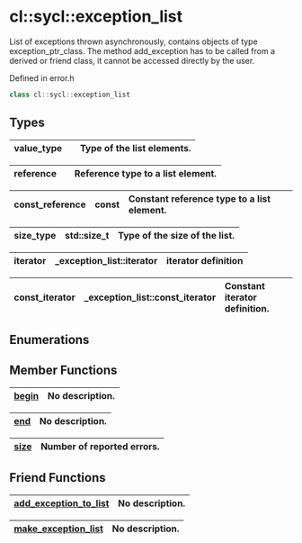 # cl::sycl::exception_list

List of exceptions thrown asynchronously, contains objects of type exception_ptr_class. The method add_exception has to be called from a derived or friend class, it cannot be accessed directly by the user. 

Defined in error.h

```cpp
class cl::sycl::exception_list
```

## Types

| value_type |  | Type of the list elements.  |
| :--- | :--- | :--- |

| reference |  | Reference type to a list element.  |
| :--- | :--- | :--- |

| const_reference | const  | Constant reference type to a list element.  |
| :--- | :--- | :--- |

| size_type | std::size_t | Type of the size of the list.  |
| :--- | :--- | :--- |

| iterator | _exception_list::iterator | iterator definition  |
| :--- | :--- | :--- |

| const_iterator | _exception_list::const_iterator | Constant iterator definition.  |
| :--- | :--- | :--- |

## Enumerations

## Member Functions

| [begin](./functions/begin/README.md) | No description. |
| :--- | :--- |

| [end](./functions/end/README.md) | No description. |
| :--- | :--- |

| [size](./functions/size/README.md) | Number of reported errors.  |
| :--- | :--- |


## Friend Functions

| [add_exception_to_list](./functions/add_exception_to_list/README.md) | No description. |
| :--- | :--- |

| [make_exception_list](./functions/make_exception_list/README.md) | No description. |
| :--- | :--- |

